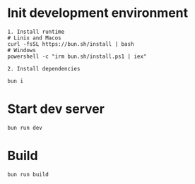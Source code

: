 # Init development environment

```
1. Install runtime
# Linix and Macos
curl -fsSL https://bun.sh/install | bash
# Windows
powershell -c "irm bun.sh/install.ps1 | iex"

2. Install dependencies

bun i
```

# Start dev server

```
bun run dev
```

# Build

```
bun run build
```
